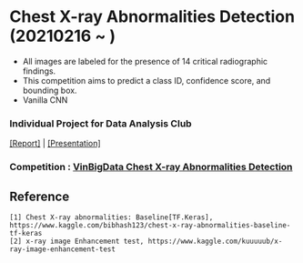 # Chest X-ray Abnormalities Detection (20210216 ~ )
- All images are labeled for the presence of 14 critical radiographic findings. 
- This competition aims to predict a class ID, confidence score, and bounding box.
- Vanilla CNN

### Individual Project for Data Analysis Club
[[Report]](https://github.com/OH-Seoyoung/Chest_X-ray_Abnormalities_Detection/blob/master/Mid_report.pdf) | [[Presentation]](https://github.com/OH-Seoyoung/Chest_X-ray_Abnormalities_Detection/blob/master/Presentation.pdf)

### Competition : [VinBigData Chest X-ray Abnormalities Detection](https://www.kaggle.com/bibhash123/chest-x-ray-abnormalities-baseline-tf-keras)

## Reference
```
[1] Chest X-ray abnormalities: Baseline[TF.Keras], https://www.kaggle.com/bibhash123/chest-x-ray-abnormalities-baseline-tf-keras
[2] x-ray image Enhancement test, https://www.kaggle.com/kuuuuub/x-ray-image-enhancement-test
```
